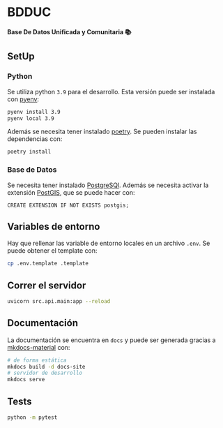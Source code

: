 
# BDDUC

**Base De Datos Unificada y Comunitaria 📚**

## SetUp

### Python

Se utiliza python `3.9` para el desarrollo.
Esta versión puede ser instalada con [pyenv][pyenv]:

```bash
pyenv install 3.9
pyenv local 3.9
```

Además se necesita tener instalado [poetry][poetry].
Se pueden instalar las dependencias con:

```bash
poetry install
```
[pyenv]: https://github.com/pyenv/pyenv#simple-python-version-management-pyenv
[poetry]: https://python-poetry.org/

### Base de Datos

Se necesita tener instalado [PostgreSQl][postgresql-download].
Además se necesita activar la extensión [PostGIS][postgis], que se
puede hacer con:

```psql
CREATE EXTENSION IF NOT EXISTS postgis;
```

[postgresql-download]: https://www.postgresql.org/download/
[postgis]: https://postgis.net/documentation/

## Variables de entorno

Hay que rellenar las variable de entorno locales en un archivo `.env`.
Se puede obtener el template con:

```bash
cp .env.template .template
```

## Correr el servidor

```bash
uvicorn src.api.main:app --reload
```

## Documentación

La documentación se encuentra en `docs` y puede ser generada
gracias a [mkdocs-material][mkdocs-material] con:

```bash
# de forma estática
mkdocs build -d docs-site
# servidor de desarrollo
mkdocs serve
```
[mkdocs-material]: https://squidfunk.github.io/mkdocs-material/

## Tests

```bash
python -m pytest
```

